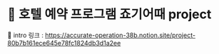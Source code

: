 # :hotel: 호텔 예약 프로그램 죠기어때 project
:postbox: intro 링크 : https://accurate-operation-38b.notion.site/project-80b7b161ece645e78fc1824db3d1a2ee
